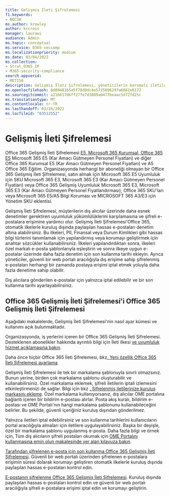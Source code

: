 ```yaml
---
title: Gelişmiş İleti Şifrelemesi
f1.keywords:
- NOCSH
ms.author: krowley
author: kccross
manager: laurawi
audience: Admin
ms.topic: conceptual
ms.service: O365-seccomp
ms.localizationpriority: medium
ms.date: 03/04/2022
ms.collection:
- Strat_O365_IP
- M365-security-compliance
search.appverid:
- MET150
description: Gelişmiş İleti Şifrelemesi, yöneticilerin korumalı iletilerde daha fazlasını yapmalarına olanak sağlayarak kuruluşların uyumluluk yükümlülüklerini karşılamalarına yardımcı olur.
ms.openlocfilehash: 8d09481b5a5f78d9dc4e5725896297a6881e6172
ms.sourcegitcommit: a216617d6ff27fe7d3089a047fbeaac5d72fd25c
ms.translationtype: MT
ms.contentlocale: tr-TR
ms.lasthandoff: 03/16/2022
ms.locfileid: "63512552"
---
```

# <a name="advanced-message-encryption"></a>Gelişmiş İleti Şifrelemesi

Office 365 Gelişmiş İleti Şifrelemesi [E5, Microsoft 365 Kurumsal, Office 365 E5](https://www.microsoft.com/microsoft-365/enterprise/home) Microsoft 365 E5 (Kar Amacı Gütmeyen Personel Fiyatları) ve diğer Office 365 Kurumsal  E5 (Kar Amacı Gütmeyen Personel Fiyatları) ve A5 Office 365 Eğitim. Organizasyonda herhangi bir aboneliği olmayan bir Office 365 Gelişmiş İleti Şifrelemesi, satın almak için Microsoft 365 E5 Uyumluluk için SKU Microsoft 365 E3, Microsoft 365 E3  (Kar Amacı Gütmeyen Personel Fiyatları) veya Office 365 Gelişmiş Uyumluluk Microsoft 365 E3, Microsoft 365 E3 (Kar Amacı Gütmeyen Personel Fiyatlandırması), Office 365 SKU'ları veya Microsoft 365 E5/A5 Bilgi Koruması ve MICROSOFT 365 A3/E3 için Yönetim SKU eklentisi.

Gelişmiş İleti Şifrelemesi, müşterilerin dış alıcılar üzerinde daha esnek denetimler gerektiren uyumluluk yükümlülüklerini karşılamasına ve şifreli e-postalara erişimine yardımcı olur. Gelişmiş İleti Şifrelemesi'Office 365, otomatik ilkelerle kuruluş dışında paylaşılan hassas e-postaları denetim altına alabilirsiniz. Bu ilkeleri, PII, Finansal veya Durum Kimlikleri gibi hassas bilgi türlerini tanımlamak için yapılandırmış veya korumayı geliştirmek için anahtar sözcükler kullanabilirsiniz. İlkeleri yapılandırdıktan sonra, ilkeleri özel markalı e-posta şablonlarıyla eşleştirin ve sonra ilkeye uygun e-postalar üzerinde daha fazla denetim için son kullanma tarihi ekleyin. Ayrıca yöneticiler, güvenli bir web portalı aracılığıyla dış erişime sahip şifrelenmiş e-postaları herhangi bir zamanda postaya erişimi iptal etmek yoluyla daha fazla denetime sahip olabilir.

Dış alıcılara gönderilen e-postalar için yalnızca iptal edilebilir ve bir son kullanma tarihi ayarlayabilirsiniz.

## <a name="get-started-with-office-365-advanced-message-encryption"></a>Office 365 Gelişmiş İleti Şifrelemesi'i Office 365 Gelişmiş İleti Şifrelemesi

Aşağıdaki makalelerde, Gelişmiş İleti Şifrelemesi'nin nasıl ayar kümesi ve kullanımı açık bulunmaktadır.

Organizasyonda, iş yerlerini içeren bir Office 365 Gelişmiş İleti Şifrelemesi. Desteklenen abonelikler hakkında ayrıntılı bilgi için İleti ilkesi [ve uyumluluk hizmet açıklamasına bakın](/office365/servicedescriptions/exchange-online-service-description/message-policy-and-compliance).

Daha önce hiçbir Office 365 İleti Şifrelemesi, bkz[. Yeni özellik Office 365 İleti Şifrelemesi ayarlama](set-up-new-message-encryption-capabilities.md).

Gelişmiş İleti Şifrelemesi ile tek bir markalama şablonuyla sınırlı olmazsınız. Bunun yerine, birden çok markalama şablonu oluşturabilir ve kullanabilirsiniz. Özel markalama eklemek, şifreli iletilerin iptali izlemesini etkinleştirmenizi de sağlar. Bilgi için bkz [. Şifrelenmiş iletilerinize kuruluş markasını ekleme](add-your-organization-brand-to-encrypted-messages.md). Özel markalama kullanıyorsanız, dış alıcılar OME portalına bağlantı içeren bir bildirim e-postası alırlar. Posta akış kuralı, bildirim e-postası ve OME Portalı'nın hangi markalama şablonunu kullanabileceğini belirler. Bu şekilde, güvenli içeriğiniz kuruluş dışından gönderilmez.

Yalnızca iletileri iptal edebilirsiniz ve son kullanma tarihlerini kullanıcıların portal aracılığıyla almaları için iletilere uygulayabilirsiniz. Başka bir deyişle, özel bir markalama şablonu uygulanmış e-posta. Daha fazla bilgi ve örnek için, Tüm dış alıcıların şifreli postaları okumak için [OME Portalını kullanmasına emin olun makalesinde yer alan kılavuza bakın](manage-office-365-message-encryption.md#ensure-all-external-recipients-use-the-ome-portal-to-read-encrypted-mail).

[Tarafından şifrelenen e-posta için son kullanma Office 365 Gelişmiş İleti Şifrelemesi](ome-advanced-expiration.md). Güvenli bir web portalı üzerinden şifrelenen e-postalara erişimin süresi dolarak korumayı geliştiren otomatik ilkelerle kuruluş dışında paylaşılan hassas e-postaları kontrol edin.

[E-postanın şifrelenme Office 365 Gelişmiş İleti Şifrelemesi](revoke-ome-encrypted-mail.md). Kuruluş dışında paylaşılan hassas e-postaları kontrol edin ve güvenli bir web portalı aracılığıyla şifreli e-postalara erişimi iptal edin ve korumayı geliştirin.  
